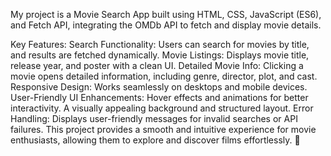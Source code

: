 My project is a Movie Search App built using HTML, CSS, JavaScript (ES6), and Fetch API, integrating the OMDb API to fetch and display movie details.

Key Features:
Search Functionality: Users can search for movies by title, and results are fetched dynamically.
Movie Listings: Displays movie title, release year, and poster with a clean UI.
Detailed Movie Info: Clicking a movie opens detailed information, including genre, director, plot, and cast.
Responsive Design: Works seamlessly on desktops and mobile devices.
User-Friendly UI Enhancements:
Hover effects and animations for better interactivity.
A visually appealing background and structured layout.
Error Handling: Displays user-friendly messages for invalid searches or API failures.
This project provides a smooth and intuitive experience for movie enthusiasts, allowing them to explore and discover films effortlessly. 🚀
